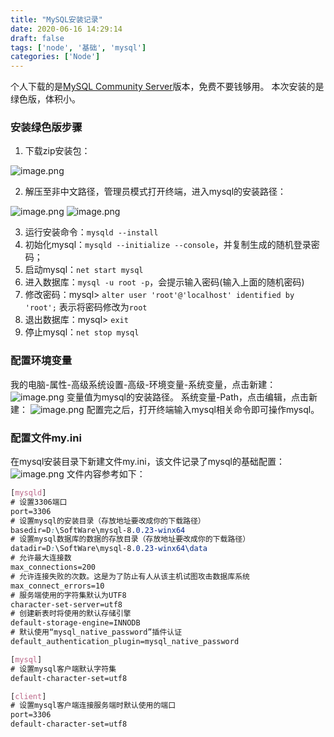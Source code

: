 ```yaml
---
title: "MySQL安装记录"
date: 2020-06-16 14:29:14
draft: false
tags: ['node', '基础', 'mysql']
categories: ['Node']
---
```


个人下载的是[MySQL Community Server](https://dev.mysql.com/downloads/mysql/)版本，免费不要钱够用。
本次安装的是绿色版，体积小。
### 安装绿色版步骤

1. 下载zip安装包：

![image.png](https://cdn.nlark.com/yuque/0/2021/png/714353/1617896506272-aaeab5e0-54d5-4a4a-9940-3b302d2b77ee.png#align=left&display=inline&height=151&margin=%5Bobject%20Object%5D&name=image.png&originHeight=302&originWidth=1425&size=53518&status=done&style=none&width=712.5)

2. 解压至非中文路径，管理员模式打开终端，进入mysql的安装路径：

![image.png](https://cdn.nlark.com/yuque/0/2021/png/714353/1617896668614-8d0d1252-5ee5-49e8-a0b8-c2c8d511f0c7.png#align=left&display=inline&height=78&margin=%5Bobject%20Object%5D&name=image.png&originHeight=155&originWidth=624&size=12403&status=done&style=none&width=312)
![image.png](https://cdn.nlark.com/yuque/0/2021/png/714353/1617896619206-843f52f0-5b16-40fb-95f4-2b8569cd96b0.png#align=left&display=inline&height=63&margin=%5Bobject%20Object%5D&name=image.png&originHeight=126&originWidth=716&size=9680&status=done&style=none&width=358)

3. 运行安装命令：`mysqld --install`
3. 初始化mysql：`mysqld --initialize --console`，并复制生成的随机登录密码；
3. 启动mysql：`net start mysql`
3. 进入数据库：`mysql -u root -p`，会提示输入密码(输入上面的随机密码)
3. 修改密码：mysql> `alter user 'root'@'localhost' identified by 'root';` 表示将密码修改为`root`
3. 退出数据库：mysql> `exit`
3. 停止mysql：`net stop mysql`

### 配置环境变量
我的电脑-属性-高级系统设置-高级-环境变量-系统变量，点击新建：
![image.png](https://cdn.nlark.com/yuque/0/2021/png/714353/1617897116066-69ac9a23-9d4d-442f-b820-d4b81045ffb6.png#align=left&display=inline&height=128&margin=%5Bobject%20Object%5D&name=image.png&originHeight=256&originWidth=1016&size=17098&status=done&style=none&width=508)
变量值为mysql的安装路径。
系统变量-Path，点击编辑，点击新建：
![image.png](https://cdn.nlark.com/yuque/0/2021/png/714353/1617897192601-13566c09-09ba-434b-a3ab-5f5a1046866f.png#align=left&display=inline&height=196&margin=%5Bobject%20Object%5D&name=image.png&originHeight=391&originWidth=562&size=23023&status=done&style=none&width=281)
配置完之后，打开终端输入mysql相关命令即可操作mysql。

### 配置文件my.ini
在mysql安装目录下新建文件my.ini，该文件记录了mysql的基础配置：
![image.png](https://cdn.nlark.com/yuque/0/2021/png/714353/1617897454209-3c9a011d-8e80-4fec-98bb-bb4ed347dce0.png#align=left&display=inline&height=211&margin=%5Bobject%20Object%5D&name=image.png&originHeight=421&originWidth=459&size=19560&status=done&style=none&width=229.5)
文件内容参考如下：
```css
[mysqld]
# 设置3306端口
port=3306 
# 设置mysql的安装目录（存放地址要改成你的下载路径）
basedir=D:\SoftWare\mysql-8.0.23-winx64
# 设置mysql数据库的数据的存放目录（存放地址要改成你的下载路径）
datadir=D:\SoftWare\mysql-8.0.23-winx64\data
# 允许最大连接数
max_connections=200 
# 允许连接失败的次数。这是为了防止有人从该主机试图攻击数据库系统
max_connect_errors=10 
# 服务端使用的字符集默认为UTF8
character-set-server=utf8
# 创建新表时将使用的默认存储引擎 
default-storage-engine=INNODB
# 默认使用“mysql_native_password”插件认证
default_authentication_plugin=mysql_native_password

[mysql]
# 设置mysql客户端默认字符集 
default-character-set=utf8

[client]
# 设置mysql客户端连接服务端时默认使用的端口
port=3306
default-character-set=utf8
```



